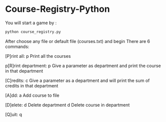 # Course-Registry-Python

You will start a game by :

``` python
python course_registry.py
```

After choose any file or default file (courses.txt) and begin
There are 6 commands:

[P]rint all: p
Print all the courses

p[R]rint department: p <department>
Give a parameter as department and print the course in that department

[C]redits: c <department>
Give a parameter as a department and will print the sum of credits in that department

[A]dd: a <department> <course name> <course credits>
Add course to file

[D]elete: d <department>
Delete department
d <department> <course name>
Delete course in department

[Q]uit: q